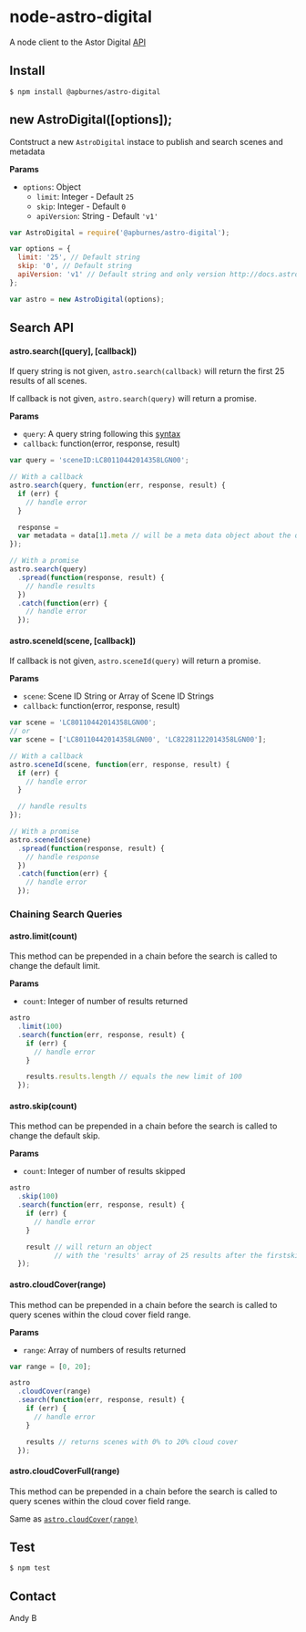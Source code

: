 node-astro-digital
==================
A node client to the Astor Digital [API](http://docs.astrodigital.com/v1.0/docs)

## Install

`$ npm install @apburnes/astro-digital`

## new AstroDigital([options]);

Contstruct a new `AstroDigital` instace to publish and search scenes and metadata

__Params__
- `options`: Object
  - `limit`: Integer - Default `25`
  - `skip`: Integer - Default `0`
  - `apiVersion`: String - Default `'v1'`

```js
var AstroDigital = require('@apburnes/astro-digital');

var options = {
  limit: '25', // Default string
  skip: '0', // Default string
  apiVersion: 'v1' // Default string and only version http://docs.astrodigital.com/v1.0/docs
};

var astro = new AstroDigital(options);
```

## Search API

#### astro.search([query], [callback])

If query string is not given, `astro.search(callback)` will return the first 25 results of all scenes.

If callback is not given, `astro.search(query)` will return a promise.

__Params__
- `query`: A query string following this [syntax](http://docs.astrodigital.com/v1.0/docs/search#search-syntax)
- `callback`: function(error, response, result)

```js
var query = 'sceneID:LC80110442014358LGN00';

// With a callback
astro.search(query, function(err, response, result) {
  if (err) {
    // handle error
  }

  response =
  var metadata = data[1].meta // will be a meta data object about the query
});

// With a promise
astro.search(query)
  .spread(function(response, result) {
    // handle results
  })
  .catch(function(err) {
    // handle error
  });
```

#### astro.sceneId(scene, [callback])

If callback is not given, `astro.sceneId(query)` will return a promise.

__Params__
- `scene`: Scene ID String or Array of Scene ID Strings
- `callback`: function(error, response, result)

```js
var scene = 'LC80110442014358LGN00';
// or
var scene = ['LC80110442014358LGN00', 'LC82281122014358LGN00'];

// With a callback
astro.sceneId(scene, function(err, response, result) {
  if (err) {
    // handle error
  }

  // handle results
});

// With a promise
astro.sceneId(scene)
  .spread(function(response, result) {
    // handle response
  })
  .catch(function(err) {
    // handle error
  });
```

### Chaining Search Queries

#### astro.limit(count)

This method can be prepended in a chain before the search is called to change the default limit.

__Params__
- `count`: Integer of number of results returned

```js
astro
  .limit(100)
  .search(function(err, response, result) {
    if (err) {
      // handle error
    }

    results.results.length // equals the new limit of 100
  });
```

#### astro.skip(count)

This method can be prepended in a chain before the search is called to change the default skip.

__Params__
- `count`: Integer of number of results skipped

```js
astro
  .skip(100)
  .search(function(err, response, result) {
    if (err) {
      // handle error
    }

    result // will return an object
           // with the 'results' array of 25 results after the firstskipping 100
  });
```

#### astro.cloudCover(range)

This method can be prepended in a chain before the search is called to query scenes within the cloud cover field range.

__Params__
- `range`: Array of numbers of results returned

```js
var range = [0, 20];

astro
  .cloudCover(range)
  .search(function(err, response, result) {
    if (err) {
      // handle error
    }

    results // returns scenes with 0% to 20% cloud cover
  });
```

#### astro.cloudCoverFull(range)

This method can be prepended in a chain before the search is called to query scenes within the cloud cover field range.

Same as [`astro.cloudCover(range)`](#astrocloudcoverrange)

## Test

`$ npm test`


## Contact

Andy B
